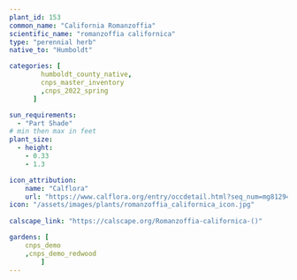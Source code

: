 ```yaml
---
plant_id: 153 
common_name: "California Romanzoffia"
scientific_name: "romanzoffia californica"
type: "perennial herb"
native_to: "Humboldt"

categories: [
        humboldt_county_native,
        cnps_master_inventory
        ,cnps_2022_spring
      ]

sun_requirements:
  - "Part Shade"
# min then max in feet
plant_size:
  - height: 
    - 0.33 
    - 1.3

icon_attribution: 
    name: "Calflora"
    url: "https://www.calflora.org/entry/occdetail.html?seq_num=mg81294"
icon: "/assets/images/plants/romanzoffia_californica_icon.jpg"
 
calscape_link: "https://calscape.org/Romanzoffia-californica-()"

gardens: [
    cnps_demo
    ,cnps_demo_redwood
        ]
---
```

